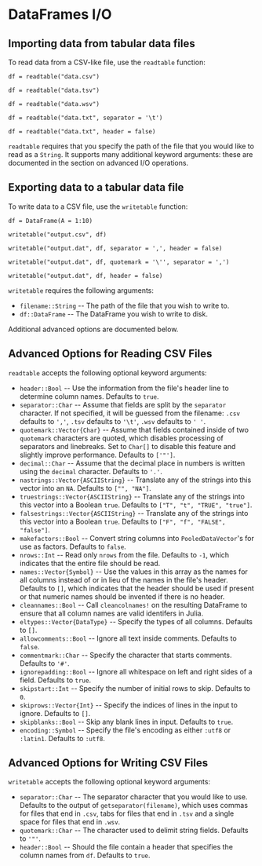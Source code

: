 # DataFrames I/O

## Importing data from tabular data files

To read data from a CSV-like file, use the `readtable` function:

    df = readtable("data.csv")

    df = readtable("data.tsv")

    df = readtable("data.wsv")

    df = readtable("data.txt", separator = '\t')

    df = readtable("data.txt", header = false)

`readtable` requires that you specify the path of the file that you would
like to read as a `String`. It supports many additional keyword arguments:
these are documented in the section on advanced I/O operations.

## Exporting data to a tabular data file

To write data to a CSV file, use the `writetable` function:

    df = DataFrame(A = 1:10)

    writetable("output.csv", df)

    writetable("output.dat", df, separator = ',', header = false)

    writetable("output.dat", df, quotemark = '\'', separator = ',')

    writetable("output.dat", df, header = false)

`writetable` requires the following arguments:

* `filename::String` -- The path of the file that you wish to write to.
* `df::DataFrame` -- The DataFrame you wish to write to disk.

Additional advanced options are documented below.

## Advanced Options for Reading CSV Files

`readtable` accepts the following optional keyword arguments:

* `header::Bool` -- Use the information from the file's header line to
  determine column names. Defaults to `true`.
* `separator::Char` -- Assume that fields are split by the `separator` character.
  If not specified, it will be guessed from the filename: `.csv` defaults to
  `','`, `.tsv` defaults to `'\t'`, `.wsv` defaults to `' '`.
* `quotemark::Vector{Char}` -- Assume that fields contained inside of two
  `quotemark` characters are quoted, which disables processing of separators and
  linebreaks. Set to `Char[]` to disable this feature and slightly improve
  performance. Defaults to `['"']`.
* `decimal::Char` -- Assume that the decimal place in numbers is written using
  the `decimal` character. Defaults to `'.'`.
* `nastrings::Vector{ASCIIString}` -- Translate any of the strings into this
  vector into an `NA`. Defaults to `["", "NA"]`.
* `truestrings::Vector{ASCIIString}` -- Translate any of the strings into
  this vector into a Boolean `true`. Defaults to `["T", "t", "TRUE", "true"]`.
* `falsestrings::Vector{ASCIIString}` -- Translate any of the strings into
  this vector into a Boolean `true`. Defaults to `["F", "f", "FALSE", "false"]`.
* `makefactors::Bool` -- Convert string columns into `PooledDataVector`'s
  for use as factors. Defaults to `false`.
* `nrows::Int` -- Read only `nrows` from the file. Defaults to `-1`, which
  indicates that the entire file should be read.
* `names::Vector{Symbol}` -- Use the values in this array as the names
  for all columns instead of or in lieu of the names in the file's header. Defaults to `[]`, which indicates that the header should be used if present or that numeric names should be invented if there is no header.
* `cleannames::Bool` -- Call `cleancolnames!` on the resulting DataFrame to
  ensure that all column names are valid identifers in Julia.
* `eltypes::Vector{DataType}` -- Specify the types of all columns. Defaults to `[]`.
* `allowcomments::Bool` -- Ignore all text inside comments. Defaults to `false`.
* `commentmark::Char` -- Specify the character that starts comments. Defaults
  to `'#'`.
* `ignorepadding::Bool` -- Ignore all whitespace on left and right sides of a
  field. Defaults to `true`.
* `skipstart::Int` -- Specify the number of initial rows to skip. Defaults
  to `0`.
* `skiprows::Vector{Int}` -- Specify the indices of lines in the input to
  ignore. Defaults to `[]`.
* `skipblanks::Bool` -- Skip any blank lines in input. Defaults to `true`.
* `encoding::Symbol` -- Specify the file's encoding as either `:utf8` or
  `:latin1`. Defaults to `:utf8`.

## Advanced Options for Writing CSV Files

`writetable` accepts the following optional keyword arguments:

* `separator::Char` -- The separator character that you would like to use.
  Defaults to the output of `getseparator(filename)`, which uses commas for
  files that end in `.csv`, tabs for files that end in `.tsv` and a single
  space for files that end in `.wsv`.
* `quotemark::Char` -- The character used to delimit string fields. Defaults
  to `'"'`.
* `header::Bool` -- Should the file contain a header that specifies the column
  names from `df`. Defaults to `true`.
